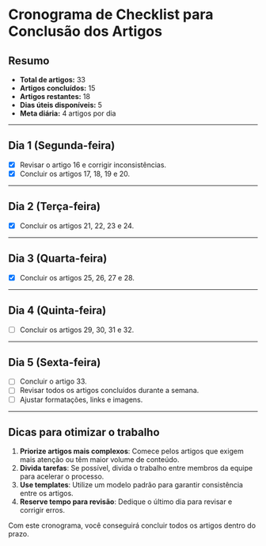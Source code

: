 # Cronograma de Checklist para Conclusão dos Artigos

## **Resumo**
- **Total de artigos:** 33  
- **Artigos concluídos:** 15  
- **Artigos restantes:** 18  
- **Dias úteis disponíveis:** 5  
- **Meta diária:** 4 artigos por dia

---

## **Dia 1 (Segunda-feira)**
- [X] Revisar o artigo 16 e corrigir inconsistências.
- [X] Concluir os artigos 17, 18, 19 e 20.

---

## **Dia 2 (Terça-feira)**
- [X] Concluir os artigos 21, 22, 23 e 24.

---

## **Dia 3 (Quarta-feira)**
- [X] Concluir os artigos 25, 26, 27 e 28.

---

## **Dia 4 (Quinta-feira)**
- [ ] Concluir os artigos 29, 30, 31 e 32.

---

## **Dia 5 (Sexta-feira)**
- [ ] Concluir o artigo 33.
- [ ] Revisar todos os artigos concluídos durante a semana.
- [ ] Ajustar formatações, links e imagens.

---

## **Dicas para otimizar o trabalho**
1. **Priorize artigos mais complexos**: Comece pelos artigos que exigem mais atenção ou têm maior volume de conteúdo.
2. **Divida tarefas**: Se possível, divida o trabalho entre membros da equipe para acelerar o processo.
3. **Use templates**: Utilize um modelo padrão para garantir consistência entre os artigos.
4. **Reserve tempo para revisão**: Dedique o último dia para revisar e corrigir erros.

Com este cronograma, você conseguirá concluir todos os artigos dentro do prazo.
